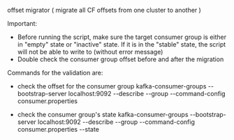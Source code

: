 offset migrator ( migrate all CF offsets from one cluster to another )

Important:
- Before running the script, make sure the target consumer group is either in "empty" state or "inactive" state. If it is in the "stable" state, the script will not be able to write to (without error message)
- Double check the consumer group offset before and after the migration

Commands for the validation are:
- check the offset for the consumer group
  kafka-consumer-groups --bootstrap-server localhost:9092 --describe --group <consumerGroupName> --command-config consumer.properties

- check the consumer group's state
  kafka-consumer-groups --bootstrap-server localhost:9092 --describe --group <consumerGroupName> --command-config consumer.properties  --state
